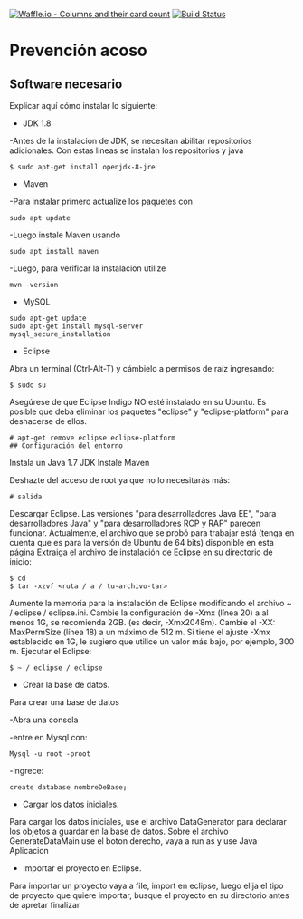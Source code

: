 [![Waffle.io - Columns and their card count](https://badge.waffle.io/JuanCS95/prevencion-acoso.svg?columns=backlog)](https://waffle.io/JuanCS95/prevencion-acoso)
[![Build Status](https://travis-ci.org/JuanCS95/prevencion-acoso.svg?branch=master)](https://travis-ci.org/JuanCS95/prevencion-acoso)

# Prevención acoso

## Software necesario

Explicar aquí cómo instalar lo siguiente:
* JDK 1.8

-Antes de la instalacion de JDK, se necesitan abilitar repositorios adicionales. Con estas lineas se instalan los repositorios y java
```
$ sudo apt-get install openjdk-8-jre
```

* Maven

-Para instalar primero actualize los paquetes con 
```
sudo apt update
```
-Luego instale Maven usando
```
sudo apt install maven
```
-Luego, para verificar la instalacion utilize
```
mvn -version
```
* MySQL
```
sudo apt-get update
sudo apt-get install mysql-server
mysql_secure_installation
```
* Eclipse

Abra un terminal (Ctrl-Alt-T) y cámbielo a permisos de raíz ingresando:
```
$ sudo su
```
Asegúrese de que Eclipse Indigo NO esté instalado en su Ubuntu. Es posible que deba eliminar los paquetes "eclipse" y "eclipse-platform" para deshacerse de ellos.
```
# apt-get remove eclipse eclipse-platform
## Configuración del entorno
```
Instala un Java 1.7 JDK
Instale Maven

Deshazte del acceso de root ya que no lo necesitarás más:
```
# salida
```

Descargar Eclipse. Las versiones "para desarrolladores Java EE", "para desarrolladores Java" y "para desarrolladores RCP y RAP" parecen funcionar. Actualmente, el archivo que se probó para trabajar está (tenga en cuenta que es para la versión de Ubuntu de 64 bits) disponible en esta página
Extraiga el archivo de instalación de Eclipse en su directorio de inicio:
```
$ cd
$ tar -xzvf <ruta / a / tu-archivo-tar>
```
Aumente la memoria para la instalación de Eclipse modificando el archivo ~ / eclipse / eclipse.ini.
Cambie la configuración de -Xmx (línea 20) a al menos 1G, se recomienda 2GB. (es decir, -Xmx2048m).
Cambie el -XX: MaxPermSize (línea 18) a un máximo de 512 m. Si tiene el ajuste -Xmx establecido en 1G, le sugiero que utilice un valor más bajo, por ejemplo, 300 m.
Ejecutar el Eclipse:
```
$ ~ / eclipse / eclipse
```
* Crear la base de datos.

Para crear una base de datos

-Abra una consola

-entre en Mysql con:
```
Mysql -u root -proot
```
-ingrece:
```
create database nombreDeBase;
```
* Cargar los datos iniciales.

Para cargar los datos iniciales, use el archivo DataGenerator para declarar los objetos a guardar en la base de datos.
Sobre el archivo GenerateDataMain use el boton derecho, vaya a run as y use Java Aplicacion
* Importar el proyecto en Eclipse.

Para importar un proyecto vaya a file, import en eclipse, luego elija el tipo de proyecto que quiere importar, busque el proyecto en su directorio antes de apretar finalizar
